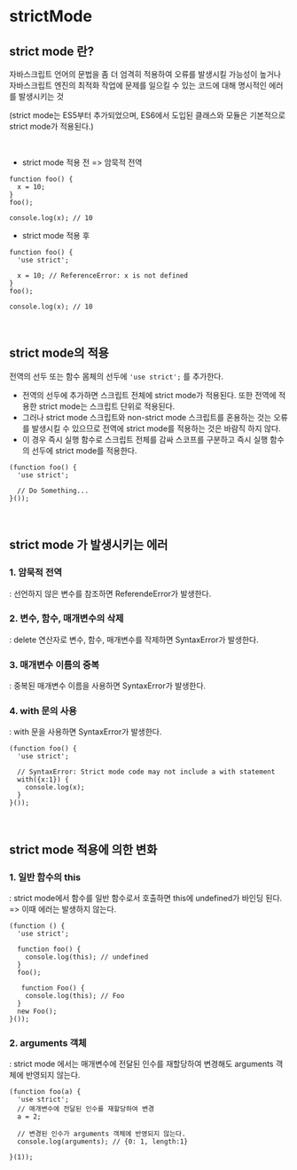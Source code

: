 # strictMode

## strict mode 란?
자바스크립트 언어의 문법을 좀 더 엄격히 적용하여 오류를 발생시킬 가능성이 높거나 자바스크립트 엔진의 최적화 작업에 문제를 일으킬 수 있는 코드에 대해 명시적인 에러를 발생시키는 것

(strict mode는 ES5부터 추가되었으며, ES6에서 도입된 클래스와 모듈은 기본적으로 strict mode가 적용된다.)

<br/>

- strict mode 적용 전 => 암묵적 전역
```
function foo() {
  x = 10;
}
foo();

console.log(x); // 10
```

- strict mode 적용 후

```
function foo() {
  'use strict';
  
  x = 10; // ReferenceError: x is not defined
}
foo(); 

console.log(x); // 10
```

<br/>

## strict mode의 적용
전역의 선두 또는 함수 몸체의 선두에 `'use strict';` 를 추가한다. 

- 전역의 선두에 추가하면 스크립트 전체에 strict mode가 적용된다. 또한 전역에 적용한 strict mode는 스크립트 단위로 적용된다.
- 그러나 strict mode 스크립트와 non-strict mode 스크립트를 혼용하는 것는 오류를 발생시킬 수 있으므로 전역에 strict mode를 적용하는 것은 바람직 하지 않다.
- 이 경우 즉시 실행 함수로 스크립트 전체를 감싸 스코프를 구분하고 즉시 실행 함수의 선두에 strict mode를 적용한다.
```
(function foo() {
  'use strict';
  
  // Do Something...
}());
```

<br/>

## strict mode 가 발생시키는 에러

### 1. 암묵적 전역 
: 선언하지 않은 변수를 참조하면 ReferendeError가 발생한다.

### 2. 변수, 함수, 매개변수의 삭제
: delete 연산자로 변수, 함수, 매개변수를 작제하면 SyntaxError가 발생한다.

### 3. 매개변수 이름의 중복
: 중복된 매개변수 이름을 사용하면 SyntaxError가 발생한다.

### 4. with 문의 사용
: with 문을 사용하면 SyntaxError가 발생한다. 
```
(function foo() {
  'use strict';
  
  // SyntaxError: Strict mode code may not include a with statement
  with({x:1}) {
    console.log(x);
  }
}());
```

<br/>

## strict mode 적용에 의한 변화

### 1. 일반 함수의 this
: strict mode에서 함수를 일반 함수로서 호출하면 this에 undefined가 바인딩 된다. => 이때 에러는 발생하지 않는다.
```
(function () {
  'use strict';
  
  function foo() {
    console.log(this); // undefined
  }
  foo();
  
   function Foo() {
    console.log(this); // Foo
  }
  new Foo();
}());
```

### 2. arguments 객체
: strict mode 에서는 매개변수에 전달된 인수를 재할당하여 변경해도 arguments 객체에 반영되지 않는다.
```
(function foo(a) {
  'use strict';
  // 매개변수에 전달된 인수를 재할당하여 변경
  a = 2;
  
  // 변경된 인수가 arguments 객체에 반영되지 않는다.
  console.log(arguments); // {0: 1, length:1}

}(1));
```
